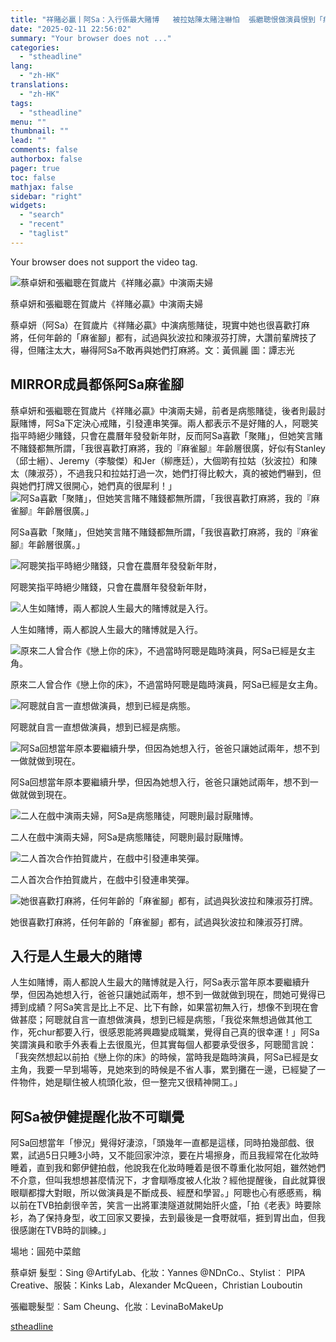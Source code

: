 ```yaml
---
title: "祥賭必贏丨阿Sa：入行係最大賭博   被拉姑陳太賭注嚇怕  張繼聰恨做演員恨到「病態」"
date: "2025-02-11 22:56:02"
summary: "Your browser does not ..."
categories:
  - "stheadline"
lang:
  - "zh-HK"
translations:
  - "zh-HK"
tags:
  - "stheadline"
menu: ""
thumbnail: ""
lead: ""
comments: false
authorbox: false
pager: true
toc: false
mathjax: false
sidebar: "right"
widgets:
  - "search"
  - "recent"
  - "taglist"
---
```


Your browser does not support the video tag.



![蔡卓妍和張繼聰在賀歲片《祥賭必贏》中演兩夫婦](https://image.stheadline.com/f/680p0/0x0/100/none/94e31a405a2055d75b7d6e19b0f32a3d/stheadline/inewsmedia/20250211/_2025021122353837813.jpg)

蔡卓妍和張繼聰在賀歲片《祥賭必贏》中演兩夫婦




蔡卓妍（阿Sa）在賀歲片《祥賭必贏》中演病態賭徒，現實中她也很喜歡打麻將，任何年齡的「麻雀腳」都有，試過與狄波拉和陳淑芬打牌，大讚前輩牌技了得，但賭注太大，嚇得阿Sa不敢再與她們打麻將。文：黃佩麗 圖：譚志光

MIRROR成員都係阿Sa麻雀腳
----------------

蔡卓妍和張繼聰在賀歲片《祥賭必贏》中演兩夫婦，前者是病態賭徒，後者則最討厭賭博，阿Sa下定決心戒賭，引發連串笑彈。兩人都表示不是好賭的人，阿聰笑指平時絕少賭錢，只會在農曆年發發新年財，反而阿Sa喜歡「聚賭」，但她笑言賭不賭錢都無所謂，「我很喜歡打麻將，我的『麻雀腳』年齡層很廣，好似有Stanley（邱士縉）、Jeremy（李駿傑）和Jer（柳應廷），大個啲有拉姑（狄波拉）和陳太（陳淑芬），不過我只和拉姑打過一次，她們打得比較大，真的被她們嚇到，但與她們打牌又很開心，她們真的很犀利！」
 ![阿Sa喜歡「聚賭」，但她笑言賭不賭錢都無所謂，「我很喜歡打麻將，我的『麻雀腳』年齡層很廣。」](https://image.hkhl.hk/f/1024p0/0x0/100/none/0b808392fbaaaf36a88baf606ff1dd3c/2025-02/KK__9142_0.JPG)


阿Sa喜歡「聚賭」，但她笑言賭不賭錢都無所謂，「我很喜歡打麻將，我的『麻雀腳』年齡層很廣。」



 ![阿聰笑指平時絕少賭錢，只會在農曆年發發新年財，](https://image.hkhl.hk/f/1024p0/0x0/100/none/f1cdbd10c6e3b086f5963c51f93cf62f/2025-02/KK__9151_0.JPG)


阿聰笑指平時絕少賭錢，只會在農曆年發發新年財，



 ![ 人生如賭博，兩人都說人生最大的賭博就是入行。](https://image.hkhl.hk/f/1024p0/0x0/100/none/8dcb58527121ef3e4185a18db69d4d5f/2025-02/KK__9170_0.JPG)


人生如賭博，兩人都說人生最大的賭博就是入行。



 ![原來二人曾合作《戀上你的床》，不過當時阿聰是臨時演員，阿Sa已經是女主角。](https://image.hkhl.hk/f/1024p0/0x0/100/none/7db49595d1dc881ff9684d00489ac4af/2025-02/KK__9202_0.JPG)


原來二人曾合作《戀上你的床》，不過當時阿聰是臨時演員，阿Sa已經是女主角。



 ![阿聰就自言一直想做演員，想到已經是病態。](https://image.hkhl.hk/f/1024p0/0x0/100/none/271c90264ade7207bb8943bbb4f62690/2025-02/KK__9227_0.JPG)


阿聰就自言一直想做演員，想到已經是病態。



 ![阿Sa回想當年原本要繼續升學，但因為她想入行，爸爸只讓她試兩年，想不到一做就做到現在。](https://image.hkhl.hk/f/1024p0/0x0/100/none/2703b3994fefce73fd99b4a39b52ed72/2025-02/KK__9243_0.JPG)


阿Sa回想當年原本要繼續升學，但因為她想入行，爸爸只讓她試兩年，想不到一做就做到現在。



 ![二人在戲中演兩夫婦，阿Sa是病態賭徒，阿聰則最討厭賭博。](https://image.hkhl.hk/f/1024p0/0x0/100/none/eb4b4c3850940e897fe00a044082e068/2025-02/KK__9260_0.JPG)


二人在戲中演兩夫婦，阿Sa是病態賭徒，阿聰則最討厭賭博。



 ![二人首次合作拍賀歲片，在戲中引發連串笑彈。](https://image.hkhl.hk/f/1024p0/0x0/100/none/f5c8faa86dc6fc845d2d1075df645532/2025-02/mmexport1734271442216_1.jpg)


二人首次合作拍賀歲片，在戲中引發連串笑彈。



 ![她很喜歡打麻將，任何年齡的「麻雀腳」都有，試過與狄波拉和陳淑芬打牌。](https://image.hkhl.hk/f/1024p0/0x0/100/none/d57b01b8c1e9e5921b4bedd046271b60/2025-02/t01_0.jpeg)


她很喜歡打麻將，任何年齡的「麻雀腳」都有，試過與狄波拉和陳淑芬打牌。




入行是人生最大的賭博
----------

人生如賭博，兩人都說人生最大的賭博就是入行，阿Sa表示當年原本要繼續升學，但因為她想入行，爸爸只讓她試兩年，想不到一做就做到現在，問她可覺得已搏到成績？阿Sa笑言是比上不足、比下有餘，如果當初無入行，想像不到現在會做甚麼；阿聰就自言一直想做演員，想到已經是病態，「我從來無想過做其他工作，死chur都要入行，很感恩能將興趣變成職業，覺得自己真的很幸運！」阿Sa笑謂演員和歌手外表看上去很風光，但其實每個人都要承受很多，阿聰聞言說：「我突然想起以前拍《戀上你的床》的時候，當時我是臨時演員，阿Sa已經是女主角，我要一早到場等，見她來到的時候是不省人事，累到攤在一邊，已經變了一件物件，她是瞓住被人梳頭化妝，但一整完又很精神開工。」

阿Sa被伊健提醒化妝不可瞓覺
--------------

阿Sa回想當年「慘況」覺得好淒涼，「頭幾年一直都是這樣，同時拍幾部戲、很累，試過5日只睡3小時，又不能回家沖涼，要在片場擦身，而且我經常在化妝時睡着，直到我和鄭伊健拍戲，他說我在化妝時睡着是很不尊重化妝阿姐，雖然她們不介意，但叫我想想甚麼情況下，才會瞓喺度被人化妝？經他提醒後，自此就算很眼瞓都撐大對眼，所以做演員是不斷成長、經歷和學習。」阿聰也心有慼慼焉，稱以前在TVB拍劇很辛苦，笑言一出將軍澳隧道就開始肝火盛，「拍《老表》時要除衫，為了保持身型，收工回家又要操，去到最後是一食嘢就嘔，捱到胃出血，但我很感謝在TVB時的訓練。」

場地：圓苑中菜館  

蔡卓妍 髮型：Sing @ArtifyLab、化妝：Yannes @NDnCo.、Stylist︰ PIPA Creative、服裝：Kinks Lab，Alexander McQueen，Christian Louboutin  

張繼聰髮型︰Sam Cheung、化妝︰LevinaBoMakeUp

[stheadline](https://std.stheadline.com/realtime/article/2052221/即時-娛樂-祥賭必贏丨阿Sa-入行係最大賭博-被拉姑陳太賭注嚇怕-張繼聰恨做演員恨到-病態)
